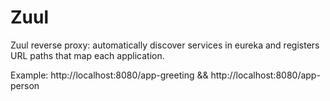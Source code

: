 # Zuul
Zuul reverse proxy: automatically discover services in eureka and registers URL paths that map each application.

Example: http://localhost:8080/app-greeting && http://localhost:8080/app-person 

